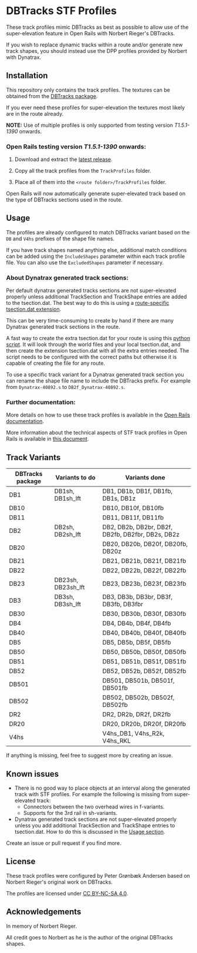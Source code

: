 
# DBTracks STF Profiles
These track profiles mimic DBTracks as best as possible to allow use of the super-elevation feature in Open Rails with Norbert Rieger's DBTracks.

If you wish to replace dynamic tracks within a route and/or generate new track shapes, you should instead use the DPP profiles provided by Norbert with Dynatrax.


## Installation
This repository only contains the track profiles. The textures can be obtained from the [DBTracks package](https://the-train.de/downloads/entry/11252-dbtracks/).

If you ever need these profiles for super-elevation the textures most likely are in the route already.

**NOTE:** Use of multiple profiles is only supported from testing version _T1.5.1-1390_ onwards.


### Open Rails testing version _T1.5.1-1390_ onwards:
1. Download and extract the [latest release](https://github.com/pgroenbaek/dbtracks-stf-profiles/releases).

2. Copy all the track profiles from the `TrackProfiles` folder.

3. Place all of them into the `<route folder>/TrackProfiles` folder.

Open Rails will now automatically generate super-elevated track based on the type of DBTracks sections used in the route.


## Usage
The profiles are already configured to match DBTracks variant based on the `DB` and `V4hs` prefixes of the shape file names.

If you have track shapes named anything else, additional match conditions can be added using the `IncludeShapes` parameter within each track profile file. You can also use the `ExcludedShapes` parameter if necessary.

### About Dynatrax generated track sections:
Per default dynatrax generated tracks sections are not super-elevated properly unless additional TrackSection and TrackShape entries are added to the tsection.dat. The best way to do this is using a [route-specific tsection.dat extension](https://open-rails.readthedocs.io/en/latest/features-route.html#route-specific-tracksections-and-trackshapes).

This can be very time-consuming to create by hand if there are many Dynatrax generated track sections in the route.

A fast way to create the extra tsection.dat for your route is using this [python script](https://github.com/pgroenbaek/openrails-route-dk24/blob/master/UTILS/generate_custom_route_tsection.py). It will look through the world files and your local tsection.dat, and then create the extension tsection.dat with all the extra entries needed. The script needs to be configured with the correct paths but otherwise it is capable of creating the file for any route.

To use a specific track variant for a Dynatrax generated track section you can rename the shape file name to include the DBTracks prefix. For example from `Dynatrax-40892.s` to `DB2f_Dynatrax-40892.s`.


### Further documentation:
More details on how to use these track profiles is available in the [Open Rails documentation](https://open-rails.readthedocs.io/en/latest/options.html#superelevation). 

More information about the technical aspects of STF track profiles in Open Rails is available in [this document](https://static.openrails.org/files/OpenRails-Testing-How%20to%20Provide%20Track%20Profiles%20for%20Open%20Rails%20Dynamic%20Track.pdf).


## Track Variants

| DBTracks package  | Variants to do                                   | Variants done |
|-------------------|--------------------------------------------------|---------------|
| DB1               | DB1sh, DB1sh_lft                     | DB1, DB1b, DB1f, DB1fb, DB1s, DB1z        |
| DB10              |                                     | DB10, DB10f, DB10fb          |
| DB11              |                                     | DB11, DB11f, DB11fb          |
| DB2               | DB2sh, DB2sh_lft                        | DB2, DB2b, DB2br, DB2f, DB2fb, DB2fbr, DB2s, DB2z   |
| DB20              |                            | DB20, DB20b, DB20f, DB20fb, DB20z         |
| DB21              |                              | DB21, DB21b, DB21f, DB21fb           |
| DB22              |                              | DB22, DB22b, DB22f, DB22fb          |
| DB23              | DB23sh, DB23sh_lft                     | DB23, DB23b, DB23f, DB23fb          |
| DB3               | DB3sh, DB3sh_lft                  | DB3, DB3b, DB3br, DB3f, DB3fb, DB3fbr           |
| DB30              |                              | DB30, DB30b, DB30f, DB30fb          |
| DB4               |                                 | DB4, DB4b, DB4f, DB4fb           |
| DB40              |                              | DB40, DB40b, DB40f, DB40fb          |
| DB5               |                                 | DB5, DB5b, DB5f, DB5fb           |
| DB50              |                              | DB50, DB50b, DB50f, DB50fb          |
| DB51              |                              | DB51, DB51b, DB51f, DB51fb          |
| DB52              |                              | DB52, DB52b, DB52f, DB52fb          |
| DB501             |                           | DB501, DB501b, DB501f, DB501fb         |
| DB502             |                           | DB502, DB502b, DB502f, DB502fb         |
| DR2               |                                 | DR2, DR2b, DR2f, DR2fb           |
| DR20              |                                             | DR20, DR20b, DR20f, DR20fb          |
| V4hs              |                      | V4hs_DB1, V4hs_R2k, V4hs_RKL              |

If anything is missing, feel free to suggest more by creating an issue.


## Known issues

- There is no good way to place objects at an interval along the generated track with STF profiles. For example the following is missing from super-elevated track:
	- Connectors between the two overhead wires in f-variants.
	- Supports for the 3rd rail in sh-variants.
- Dynatrax generated track sections are not super-elevated properly unless you add additional TrackSection and TrackShape entries to tsection.dat. How to do this is discussed in the [Usage section](#about-dynatrax-generated-track-sections).

Create an issue or pull request if you find more.


## License

These track profiles were configured by Peter Grønbæk Andersen based on Norbert Rieger's original work on DBTracks.

The profiles are licensed under [CC BY-NC-SA 4.0](https://creativecommons.org/licenses/by-nc-sa/4.0/).


## Acknowledgements

In memory of Norbert Rieger.

All credit goes to Norbert as he is the author of the original DBTracks shapes.